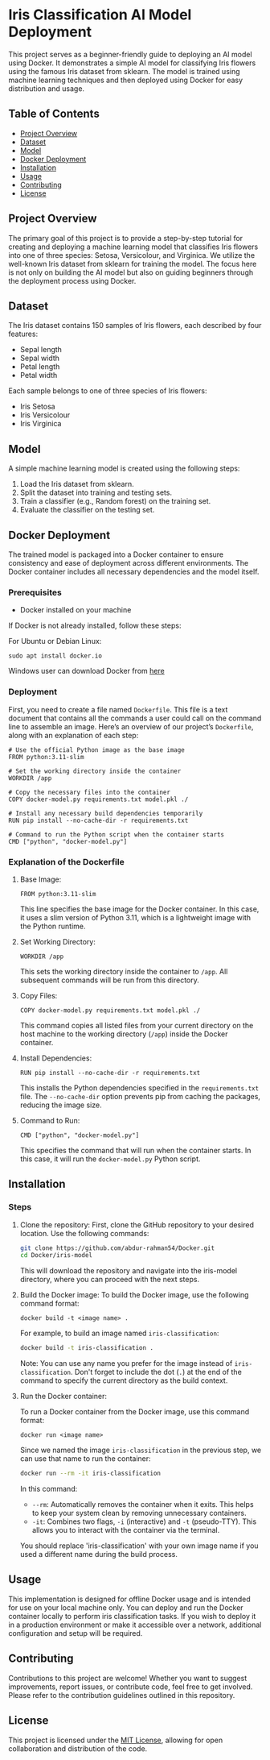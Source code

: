 # Iris Classification AI Model Deployment

This project serves as a beginner-friendly guide to deploying an AI model using Docker. It demonstrates a simple AI model for classifying Iris flowers using the famous Iris dataset from sklearn. The model is trained using machine learning techniques and then deployed using Docker for easy distribution and usage.

## Table of Contents

- [Project Overview](#project-overview)
- [Dataset](#dataset)
- [Model](#model)
- [Docker Deployment](#docker-deployment)
- [Installation](#installation)
- [Usage](#usage)
- [Contributing](#contributing)
- [License](#license)

## Project Overview

The primary goal of this project is to provide a step-by-step tutorial for creating and deploying a machine learning model that classifies Iris flowers into one of three species: Setosa, Versicolour, and Virginica. We utilize the well-known Iris dataset from sklearn for training the model. The focus here is not only on building the AI model but also on guiding beginners through the deployment process using Docker.

## Dataset

The Iris dataset contains 150 samples of Iris flowers, each described by four features:
- Sepal length
- Sepal width
- Petal length
- Petal width

Each sample belongs to one of three species of Iris flowers:
- Iris Setosa
- Iris Versicolour
- Iris Virginica

## Model

A simple machine learning model is created using the following steps:
1. Load the Iris dataset from sklearn.
2. Split the dataset into training and testing sets.
3. Train a classifier (e.g., Random forest) on the training set.
4. Evaluate the classifier on the testing set.

## Docker Deployment

The trained model is packaged into a Docker container to ensure consistency and ease of deployment across different environments. The Docker container includes all necessary dependencies and the model itself.

### Prerequisites

- Docker installed on your machine

If Docker is not already installed, follow these steps:

For Ubuntu or Debian Linux:
```
sudo apt install docker.io
```
Windows user can download Docker from [here](https://www.docker.com/products/docker-desktop/)

### Deployment

First, you need to create a file named `Dockerfile`. This file is a text document that contains all the commands a user could call on the command line to assemble an image. Here’s an overview of our project’s `Dockerfile`, along with an explanation of each step:
```
# Use the official Python image as the base image
FROM python:3.11-slim

# Set the working directory inside the container
WORKDIR /app

# Copy the necessary files into the container
COPY docker-model.py requirements.txt model.pkl ./

# Install any necessary build dependencies temporarily
RUN pip install --no-cache-dir -r requirements.txt

# Command to run the Python script when the container starts
CMD ["python", "docker-model.py"]

```

### Explanation of the Dockerfile

1. Base Image:
	```
	FROM python:3.11-slim
	```
	This line specifies the base image for the Docker container. In this case, it uses a slim version of Python 3.11, which is a lightweight image with the Python runtime.

2. Set Working Directory:
	```
	WORKDIR /app
	```
	This sets the working directory inside the container to `/app`. All subsequent commands will be run from this directory.

3. Copy Files:
	```
	COPY docker-model.py requirements.txt model.pkl ./
	```
	This command copies all listed files from your current directory on the host machine to the working directory (`/app`) inside the Docker container.

4. Install Dependencies:
	```
	RUN pip install --no-cache-dir -r requirements.txt
	```
	This installs the Python dependencies specified in the `requirements.txt` file. The `--no-cache-dir` option prevents pip from caching the packages, reducing the image size.

5. Command to Run:
	```
	CMD ["python", "docker-model.py"]
	```
	This specifies the command that will run when the container starts. In this case, it will run the `docker-model.py` Python script.


## Installation

### Steps

1. Clone the repository: 
	First, clone the GitHub repository to your desired location. Use the following commands:

    ```bash
    git clone https://github.com/abdur-rahman54/Docker.git
    cd Docker/iris-model
    ```
	This will download the repository and navigate into the iris-model directory, where you can proceed with the next steps.

2. Build the Docker image: 
	To build the Docker image, use the following command format:
	```
	docker build -t <image name> .
	```
	For example, to build an image named `iris-classification`:

    ```bash
    docker build -t iris-classification .
    ```
	Note: You can use any name you prefer for the image instead of `iris-classification`. Don't forget to include the dot (`.`) at the end of the command to specify the current directory as the build context.

3. Run the Docker container: 

	To run a Docker container from the Docker image, use this command format:

	```
	docker run <image name>
	```
	Since we named the image `iris-classification` in the previous step, we can use that name to run the container:

    ```bash
    docker run --rm -it iris-classification
    ```
	In this command:
	- `--rm`: Automatically removes the container when it exits. This helps to keep your system clean by removing unnecessary containers.
	- `-it`: Combines two flags, `-i` (interactive) and `-t` (pseudo-TTY). This allows you to interact with the container via the terminal.

	You should replace 'iris-classification' with your own image name if you used a different name during the build process.


## Usage

This implementation is designed for offline Docker usage and is intended for use on your local machine only. You can deploy and run the Docker container locally to perform iris classification tasks. If you wish to deploy it in a production environment or make it accessible over a network, additional configuration and setup will be required.


## Contributing

Contributions to this project are welcome! Whether you want to suggest improvements, report issues, or contribute code, feel free to get involved. Please refer to the contribution guidelines outlined in this repository.


## License

This project is licensed under the [MIT License](../LICENSE), allowing for open collaboration and distribution of the code.